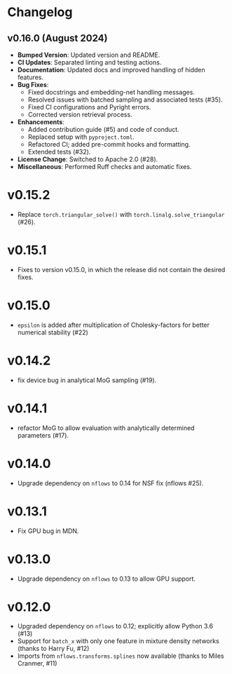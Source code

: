 # Changelog

## v0.16.0 (August 2024)

- **Bumped Version**: Updated version and README.
- **CI Updates**: Separated linting and testing actions.
- **Documentation**: Updated docs and improved handling of hidden features.
- **Bug Fixes**:
  - Fixed docstrings and embedding-net handling messages.
  - Resolved issues with batched sampling and associated tests (#35).
  - Fixed CI configurations and Pyright errors.
  - Corrected version retrieval process.
- **Enhancements**:
  - Added contribution guide (#5) and code of conduct.
  - Replaced setup with `pyproject.toml`.
  - Refactored CI; added pre-commit hooks and formatting.
  - Extended tests (#32).
- **License Change**: Switched to Apache 2.0 (#28).
- **Miscellaneous**: Performed Ruff checks and automatic fixes.

# v0.15.2
- Replace `torch.triangular_solve()` with `torch.linalg.solve_triangular` (#26).

# v0.15.1
- Fixes to version v0.15.0, in which the release did not contain the desired fixes.

# v0.15.0
- `epsilon` is added after multiplication of Cholesky-factors for better numerical stability (#22)

# v0.14.2
- fix device bug in analytical MoG sampling (#19).

# v0.14.1
- refactor MoG to allow evaluation with analytically determined parameters (#17).

# v0.14.0
- Upgrade dependency on `nflows` to 0.14 for NSF fix (nflows #25).

# v0.13.1
- Fix GPU bug in MDN.

# v0.13.0
- Upgrade dependency on `nflows` to 0.13 to allow GPU support.

# v0.12.0
- Upgraded dependency on `nflows` to 0.12; explicitly allow Python 3.6 (#13)
- Support for `batch_x` with only one feature in mixture density networks (thanks to
  Harry Fu, #12)
- Imports from `nflows.transforms.splines` now available (thanks to Miles Cranmer, #11)
